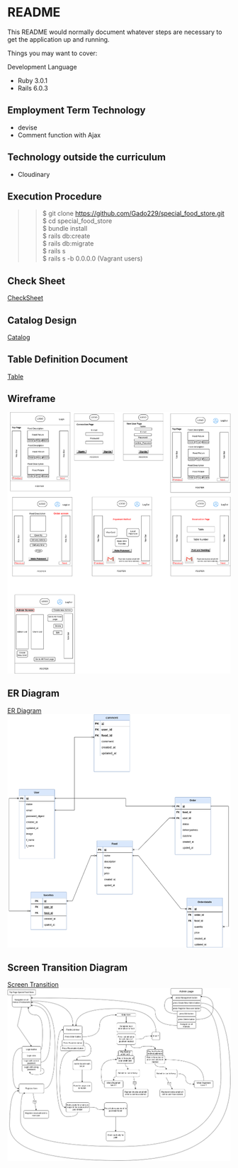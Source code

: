 # README

This README would normally document whatever steps are necessary to get the
application up and running.

Things you may want to cover:

Development Language

* Ruby 3.0.1
* Rails 6.0.3

## Employment Term Technology

- devise
- Comment function with Ajax

## Technology outside the curriculum

- Cloudinary

## Execution Procedure

>> $ git clone https://github.com/Gado229/special_food_store.git <br>
>> $ cd special_food_store <br>
>> $ bundle install <br>
>> $ rails db:create <br>
>> $ rails db:migrate <br>
>> $ rails s <br>
>> $ rails s -b 0.0.0.0 (Vagrant users) <br>

## Check Sheet

[CheckSheet](https://docs.google.com/spreadsheets/d/1rESE5cmB9GxfffT5JE_MwH4rvjPaK02fVPKF3yI_6Zs/edit?usp=sharing)

## Catalog Design

[Catalog](https://docs.google.com/spreadsheets/d/1d4NybRcYTj6-yHIPUVu6x8xiL-g6nziTM_Ssij9Ozpk/edit?usp=sharing)

## Table Definition Document

[Table](https://docs.google.com/spreadsheets/d/1OI9xIKcnqQ2u9osJxp1DSNf78VppmOSL-Hci0tlWgsk/edit?usp=sharing)

## Wireframe

![Wireframe](./docs/WireframeER.png)

## ER Diagram

[ER Diagram](https://drive.google.com/file/d/1Ue5ZTy0A4AXXlyXMDO01pwizhhFDpMnh/view?usp=sharing)
![ER Diagram picture](./docs/Table_definition_ER_Diagramm.png)

## Screen Transition Diagram

[Screen Transition](https://drive.google.com/file/d/1KPAUgU9LizMAL9rKoPZSL5PGuEd3M1HT/view?usp=sharing)
![Screen Transition](./docs/Transition_screen_ER_Diagramm.png)
